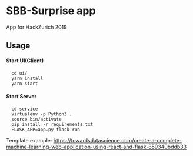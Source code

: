 # SBB-Surprise app

App for HackZurich 2019

## Usage
#### Start UI(Client)
```
  cd ui/
  yarn install
  yarn start
```

#### Start Server
```
  cd service
  virtualenv -p Python3 .
  source bin/activate
  pip install -r requirements.txt
  FLASK_APP=app.py flask run

```

Template example: https://towardsdatascience.com/create-a-complete-machine-learning-web-application-using-react-and-flask-859340bddb33
